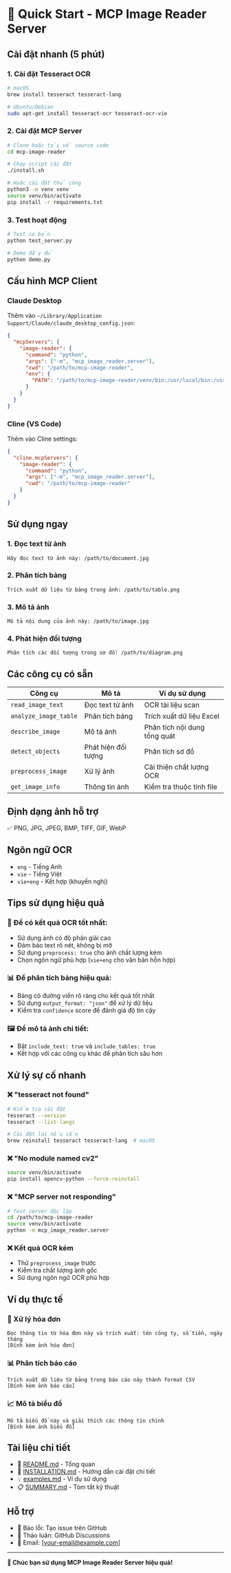 # 🚀 Quick Start - MCP Image Reader Server

## Cài đặt nhanh (5 phút)

### 1. Cài đặt Tesseract OCR
```bash
# macOS
brew install tesseract tesseract-lang

# Ubuntu/Debian  
sudo apt-get install tesseract-ocr tesseract-ocr-vie
```

### 2. Cài đặt MCP Server
```bash
# Clone hoặc tải về source code
cd mcp-image-reader

# Chạy script cài đặt
./install.sh

# Hoặc cài đặt thủ công
python3 -m venv venv
source venv/bin/activate
pip install -r requirements.txt
```

### 3. Test hoạt động
```bash
# Test cơ bản
python test_server.py

# Demo đầy đủ
python demo.py
```

## Cấu hình MCP Client

### Claude Desktop
Thêm vào `~/Library/Application Support/Claude/claude_desktop_config.json`:

```json
{
  "mcpServers": {
    "image-reader": {
      "command": "python",
      "args": ["-m", "mcp_image_reader.server"],
      "cwd": "/path/to/mcp-image-reader",
      "env": {
        "PATH": "/path/to/mcp-image-reader/venv/bin:/usr/local/bin:/usr/bin:/bin"
      }
    }
  }
}
```

### Cline (VS Code)
Thêm vào Cline settings:

```json
{
  "cline.mcpServers": {
    "image-reader": {
      "command": "python",
      "args": ["-m", "mcp_image_reader.server"],
      "cwd": "/path/to/mcp-image-reader"
    }
  }
}
```

## Sử dụng ngay

### 1. Đọc text từ ảnh
```
Hãy đọc text từ ảnh này: /path/to/document.jpg
```

### 2. Phân tích bảng
```
Trích xuất dữ liệu từ bảng trong ảnh: /path/to/table.png
```

### 3. Mô tả ảnh
```
Mô tả nội dung của ảnh này: /path/to/image.jpg
```

### 4. Phát hiện đối tượng
```
Phân tích các đối tượng trong sơ đồ: /path/to/diagram.png
```

## Các công cụ có sẵn

| Công cụ | Mô tả | Ví dụ sử dụng |
|---------|-------|---------------|
| `read_image_text` | Đọc text từ ảnh | OCR tài liệu scan |
| `analyze_image_table` | Phân tích bảng | Trích xuất dữ liệu Excel |
| `describe_image` | Mô tả ảnh | Phân tích nội dung tổng quát |
| `detect_objects` | Phát hiện đối tượng | Phân tích sơ đồ |
| `preprocess_image` | Xử lý ảnh | Cải thiện chất lượng OCR |
| `get_image_info` | Thông tin ảnh | Kiểm tra thuộc tính file |

## Định dạng ảnh hỗ trợ

✅ PNG, JPG, JPEG, BMP, TIFF, GIF, WebP

## Ngôn ngữ OCR

- `eng` - Tiếng Anh
- `vie` - Tiếng Việt  
- `vie+eng` - Kết hợp (khuyến nghị)

## Tips sử dụng hiệu quả

### 🎯 Để có kết quả OCR tốt nhất:
- Sử dụng ảnh có độ phân giải cao
- Đảm bảo text rõ nét, không bị mờ
- Sử dụng `preprocess: true` cho ảnh chất lượng kém
- Chọn ngôn ngữ phù hợp (`vie+eng` cho văn bản hỗn hợp)

### 📊 Để phân tích bảng hiệu quả:
- Bảng có đường viền rõ ràng cho kết quả tốt nhất
- Sử dụng `output_format: "json"` để xử lý dữ liệu
- Kiểm tra `confidence` score để đánh giá độ tin cậy

### 🖼️ Để mô tả ảnh chi tiết:
- Bật `include_text: true` và `include_tables: true`
- Kết hợp với các công cụ khác để phân tích sâu hơn

## Xử lý sự cố nhanh

### ❌ "tesseract not found"
```bash
# Kiểm tra cài đặt
tesseract --version
tesseract --list-langs

# Cài đặt lại nếu cần
brew reinstall tesseract tesseract-lang  # macOS
```

### ❌ "No module named cv2"
```bash
source venv/bin/activate
pip install opencv-python --force-reinstall
```

### ❌ "MCP server not responding"
```bash
# Test server độc lập
cd /path/to/mcp-image-reader
source venv/bin/activate
python -m mcp_image_reader.server
```

### ❌ Kết quả OCR kém
- Thử `preprocess_image` trước
- Kiểm tra chất lượng ảnh gốc
- Sử dụng ngôn ngữ OCR phù hợp

## Ví dụ thực tế

### 📄 Xử lý hóa đơn
```
Đọc thông tin từ hóa đơn này và trích xuất: tên công ty, số tiền, ngày tháng
[Đính kèm ảnh hóa đơn]
```

### 📊 Phân tích báo cáo
```
Trích xuất dữ liệu từ bảng trong báo cáo này thành format CSV
[Đính kèm ảnh báo cáo]
```

### 📈 Mô tả biểu đồ
```
Mô tả biểu đồ này và giải thích các thông tin chính
[Đính kèm ảnh biểu đồ]
```

## Tài liệu chi tiết

- 📖 [README.md](README.md) - Tổng quan
- 🔧 [INSTALLATION.md](INSTALLATION.md) - Hướng dẫn cài đặt chi tiết
- 💡 [examples.md](examples.md) - Ví dụ sử dụng
- 📋 [SUMMARY.md](SUMMARY.md) - Tóm tắt kỹ thuật

## Hỗ trợ

- 🐛 Báo lỗi: Tạo issue trên GitHub
- 💬 Thảo luận: GitHub Discussions
- 📧 Email: [your-email@example.com]

---

**🎉 Chúc bạn sử dụng MCP Image Reader Server hiệu quả!**
